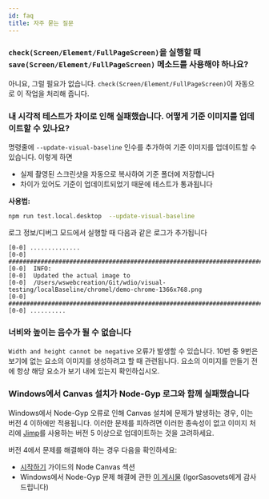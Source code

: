 ```yaml
---
id: faq
title: 자주 묻는 질문
---
```


### `check(Screen/Element/FullPageScreen)`을 실행할 때 `save(Screen/Element/FullPageScreen)` 메소드를 사용해야 하나요?

아니요, 그럴 필요가 없습니다. `check(Screen/Element/FullPageScreen)`이 자동으로 이 작업을 처리해 줍니다.

### 내 시각적 테스트가 차이로 인해 실패했습니다. 어떻게 기준 이미지를 업데이트할 수 있나요?

명령줄에 `--update-visual-baseline` 인수를 추가하여 기준 이미지를 업데이트할 수 있습니다. 이렇게 하면

-   실제 촬영된 스크린샷을 자동으로 복사하여 기준 폴더에 저장합니다
-   차이가 있어도 기준이 업데이트되었기 때문에 테스트가 통과됩니다

**사용법:**

```sh
npm run test.local.desktop  --update-visual-baseline
```

로그 정보/디버그 모드에서 실행할 때 다음과 같은 로그가 추가됩니다

```logs
[0-0] ..............
[0-0] #####################################################################################
[0-0]  INFO:
[0-0]  Updated the actual image to
[0-0]  /Users/wswebcreation/Git/wdio/visual-testing/localBaseline/chromel/demo-chrome-1366x768.png
[0-0] #####################################################################################
[0-0] ..........
```

### 너비와 높이는 음수가 될 수 없습니다

`Width and height cannot be negative` 오류가 발생할 수 있습니다. 10번 중 9번은 보기에 없는 요소의 이미지를 생성하려고 할 때 관련됩니다. 요소의 이미지를 만들기 전에 항상 해당 요소가 보기 내에 있는지 확인하십시오.

### Windows에서 Canvas 설치가 Node-Gyp 로그와 함께 실패했습니다

Windows에서 Node-Gyp 오류로 인해 Canvas 설치에 문제가 발생하는 경우, 이는 버전 4 이하에만 적용됩니다. 이러한 문제를 피하려면 이러한 종속성이 없고 이미지 처리에 [Jimp](https://github.com/jimp-dev/jimp)를 사용하는 버전 5 이상으로 업데이트하는 것을 고려하세요.

버전 4에서 문제를 해결해야 하는 경우 다음을 확인하세요:

-   [시작하기](/docs/visual-testing#system-requirements) 가이드의 Node Canvas 섹션
-   Windows에서 Node-Gyp 문제 해결에 관한 [이 게시물](https://spin.atomicobject.com/2019/03/27/node-gyp-windows/) (IgorSasovets에게 감사드립니다)
